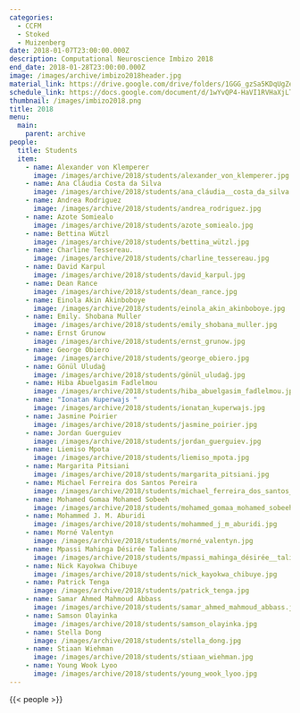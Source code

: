 ```yaml
---
categories:
  - CCFM
  - Stoked
  - Muizenberg
date: 2018-01-07T23:00:00.000Z
description: Computational Neuroscience Imbizo 2018
end_date: 2018-01-28T23:00:00.000Z
image: /images/archive/imbizo2018header.jpg
material_link: https://drive.google.com/drive/folders/1GGG_gzSa5KDqUgZer4PBuj8C-YTNEUIg?usp=sharing
schedule_link: https://docs.google.com/document/d/1wYvQP4-HaVI1RVHaXjLTaS8tgV0OQBKJfG_gUewn1S0?usp=sharing
thumbnail: /images/imbizo2018.png
title: 2018
menu:
  main:
    parent: archive
people:
  title: Students
  item:
    - name: Alexander von Klemperer
      image: /images/archive/2018/students/alexander_von_klemperer.jpg
    - name: Ana Cláudia Costa da Silva
      image: /images/archive/2018/students/ana_cláudia__costa_da_silva.jpg
    - name: Andrea Rodriguez
      image: /images/archive/2018/students/andrea_rodriguez.jpg
    - name: Azote Somiealo
      image: /images/archive/2018/students/azote_somiealo.jpg
    - name: Bettina Wützl
      image: /images/archive/2018/students/bettina_wützl.jpg
    - name: Charline Tessereau.
      image: /images/archive/2018/students/charline_tessereau.jpg
    - name: David Karpul
      image: /images/archive/2018/students/david_karpul.jpg
    - name: Dean Rance
      image: /images/archive/2018/students/dean_rance.jpg
    - name: Einola Akin Akinboboye
      image: /images/archive/2018/students/einola_akin_akinboboye.jpg
    - name: Emily. Shobana Muller
      image: /images/archive/2018/students/emily_shobana_muller.jpg
    - name: Ernst Grunow
      image: /images/archive/2018/students/ernst_grunow.jpg
    - name: George Obiero
      image: /images/archive/2018/students/george_obiero.jpg
    - name: Gönül Uludağ
      image: /images/archive/2018/students/gönül_uludağ.jpg
    - name: Hiba Abuelgasim Fadlelmou
      image: /images/archive/2018/students/hiba_abuelgasim_fadlelmou.jpg
    - name: "Ionatan Kuperwajs "
      image: /images/archive/2018/students/ionatan_kuperwajs.jpg
    - name: Jasmine Poirier
      image: /images/archive/2018/students/jasmine_poirier.jpg
    - name: Jordan Guerguiev
      image: /images/archive/2018/students/jordan_guerguiev.jpg
    - name: Liemiso Mpota
      image: /images/archive/2018/students/liemiso_mpota.jpg
    - name: Margarita Pitsiani
      image: /images/archive/2018/students/margarita_pitsiani.jpg
    - name: Michael Ferreira dos Santos Pereira
      image: /images/archive/2018/students/michael_ferreira_dos_santos_pereira.jpg
    - name: Mohamed Gomaa Mohamed Sobeeh
      image: /images/archive/2018/students/mohamed_gomaa_mohamed_sobeeh.jpg
    - name: Mohammed J. M. Aburidi
      image: /images/archive/2018/students/mohammed_j_m_aburidi.jpg
    - name: Morné Valentyn
      image: /images/archive/2018/students/morné_valentyn.jpg
    - name: Mpassi Mahinga Désirée Taliane
      image: /images/archive/2018/students/mpassi_mahinga_désirée__taliane.jpg
    - name: Nick Kayokwa Chibuye
      image: /images/archive/2018/students/nick_kayokwa_chibuye.jpg
    - name: Patrick Tenga
      image: /images/archive/2018/students/patrick_tenga.jpg
    - name: Samar Ahmed Mahmoud Abbass
      image: /images/archive/2018/students/samar_ahmed_mahmoud_abbass.jpg
    - name: Samson Olayinka
      image: /images/archive/2018/students/samson_olayinka.jpg
    - name: Stella Dong
      image: /images/archive/2018/students/stella_dong.jpg
    - name: Stiaan Wiehman
      image: /images/archive/2018/students/stiaan_wiehman.jpg
    - name: Young Wook Lyoo
      image: /images/archive/2018/students/young_wook_lyoo.jpg
---
```


<!--more-->

{{< people >}}
